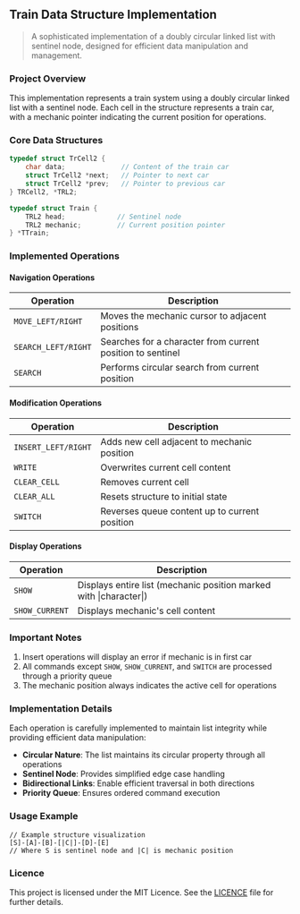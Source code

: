 ## Train Data Structure Implementation
> A sophisticated implementation of a doubly circular linked list with sentinel node, designed for efficient data manipulation and management.

### Project Overview
This implementation represents a train system using a doubly circular linked list with a sentinel node. Each cell in the structure represents a train car, with a mechanic pointer indicating the current position for operations.

### Core Data Structures

```c
typedef struct TrCell2 {
    char data;              // Content of the train car
    struct TrCell2 *next;   // Pointer to next car
    struct TrCell2 *prev;   // Pointer to previous car
} TRCell2, *TRL2;

typedef struct Train {
    TRL2 head;             // Sentinel node
    TRL2 mechanic;         // Current position pointer
} *TTrain;
```

### Implemented Operations

#### Navigation Operations
| Operation | Description |
|-----------|-------------|
| `MOVE_LEFT/RIGHT` | Moves the mechanic cursor to adjacent positions |
| `SEARCH_LEFT/RIGHT` | Searches for a character from current position to sentinel |
| `SEARCH` | Performs circular search from current position |

#### Modification Operations
| Operation | Description |
|-----------|-------------|
| `INSERT_LEFT/RIGHT` | Adds new cell adjacent to mechanic position |
| `WRITE` | Overwrites current cell content |
| `CLEAR_CELL` | Removes current cell |
| `CLEAR_ALL` | Resets structure to initial state |
| `SWITCH` | Reverses queue content up to current position |

#### Display Operations
| Operation | Description |
|-----------|-------------|
| `SHOW` | Displays entire list (mechanic position marked with \|character\|) |
| `SHOW_CURRENT` | Displays mechanic's cell content |

### Important Notes

1. Insert operations will display an error if mechanic is in first car
2. All commands except `SHOW`, `SHOW_CURRENT`, and `SWITCH` are processed through a priority queue
3. The mechanic position always indicates the active cell for operations

### Implementation Details

Each operation is carefully implemented to maintain list integrity while providing efficient data manipulation:

- **Circular Nature**: The list maintains its circular property through all operations
- **Sentinel Node**: Provides simplified edge case handling
- **Bidirectional Links**: Enable efficient traversal in both directions
- **Priority Queue**: Ensures ordered command execution

### Usage Example

```console
// Example structure visualization
[S]-[A]-[B]-[|C|]-[D]-[E]
// Where S is sentinel node and |C| is mechanic position
```

### Licence
This project is licensed under the MIT Licence. See the [LICENCE](./LICENSE) file for further details.
